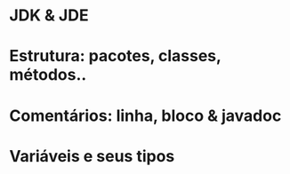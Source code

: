 # JDK & JDE 


# Estrutura: pacotes, classes, métodos.. 


# Comentários: linha, bloco & javadoc


# Variáveis e seus tipos
